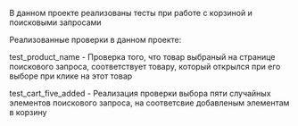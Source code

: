 В данном проекте реализованы тесты при работе с корзиной и поисковыми запросами

Реализованные проверки в данном проекте: 

test_product_name - Проверка того, что товар выбраный на странице поискового запроса, соответствует товару, который открылся при его выборе при клике на этот товар

test_cart_five_added - Реализация проверки выбора пяти случайных элементов поискового запроса, на соответсвие добавленым элементам в корзину